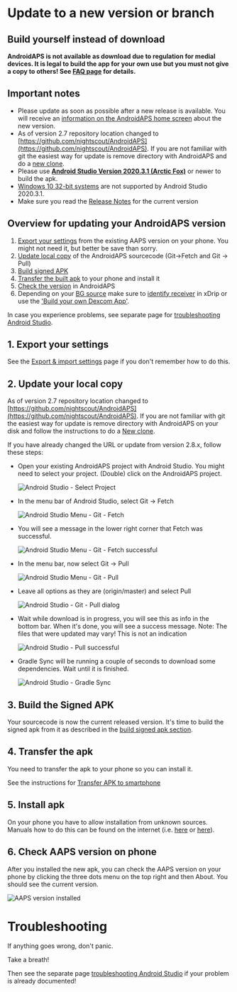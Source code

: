 # Update to a new version or branch

## Build yourself instead of download

**AndroidAPS is not available as download due to regulation for medial devices. It is legal to build the app for your own use but you must not give a copy to others! See [FAQ page](../Getting-Started/FAQ.md) for details.**

## Important notes

* Please update as soon as possible after a new release is available. You will receive an [information on the AndroidAPS home screen](../Installing-AndroidAPS/Releasenotes.md#release-notes) about the new version.
* As of version 2.7 repository location changed to [https://github.com/nightscout/AndroidAPS](https://github.com/nightscout/AndroidAPS). If you are not familiar with git the easiest way for update is remove directory with AndroidAPS and do a [new clone](../Installing-AndroidAPS/Building-APK.md).
* Please use **[Android Studio Version 2020.3.1 (Arctic Fox)](https://developer.android.com/studio/)** or newer to build the apk.
* [Windows 10 32-bit systems](../Installing-AndroidAPS/troubleshooting_androidstudio.md#unable-to-start-daemon-process) are not supported by Android Studio 2020.3.1.
* Make sure you read the [Release Notes](../Installing-AndroidAPS/Releasenotes) for the current version

## Overview for updating your AndroidAPS version

1. [Export your settings](../Usage/ExportImportSettings.md#export-settings) from the existing AAPS version on your phone.
You might not need it, but better be save than sorry.
2. [Update local copy](../Installing-AndroidAPS/Update-to-new-version.md#update-your-local-copy) of the AndroidAPS sourcecode (Git->Fetch and Git -> Pull)
3. [Build signed APK](../Installing-AndroidAPS/Update-to-new-version.md#build-the-signed-apk)
4. [Transfer the built apk](../Installing-AndroidAPS/Building-APK.md#transfer-apk-to-smartphone) to your phone and install it
5. [Check the version](#check-aaps-version-on-phone) in AndroidAPS
6. Depending on your [BG source](../Configuration/BG-Source.md) make sure to [identify receiver](../Configuration/xdrip.md#identify-receiver) in xDrip or use the ['Build your own Dexcom App'](../Hardware/DexcomG6.md#if-using-g6-with-build-your-own-dexcom-app).

In case you experience problems, see separate page for [troubleshooting Android Studio](../Installing-AndroidAPS/troubleshooting_androidstudio).

## 1. Export your settings
See the [Export & import settings](../Usage/ExportImportSettings.md#export-settings) page if you don't remember how to do this.

## 2. Update your local copy

As of version 2.7 repository location changed to [https://github.com/nightscout/AndroidAPS](https://github.com/nightscout/AndroidAPS). If you are not familiar with git the easiest way for update is remove directory with AndroidAPS on your disk and follow the instructions to do a [New clone](../Installing-AndroidAPS/Building-APK.md).

If you have already changed the URL or update from version 2.8.x, follow these steps:

* Open your existing AndroidAPS project with Android Studio. You might need to select your project. (Double) click on the AndroidAPS project.

  ![Android Studio - Select Project](../images/update/01_ProjectSelection.png)

* In the menu bar of Android Studio, select Git -> Fetch

   ![Android Studio Menu - Git - Fetch](../images/update/02_GitFetch.png)

* You will see a message in the lower right corner that Fetch was successful.

   ![Android Studio Menu - Git - Fetch successful](../images/update/03_GitFetchSuccessful.png)

* In the menu bar, now select Git -> Pull

   ![Android Studio Menu - Git - Pull](../images/update/04_GitPull.png)  

* Leave all options as they are (origin/master) and select Pull

   ![Android Studio - Git - Pull dialog](../images/update/05_GitPullOptions.png)

* Wait while download is in progress, you will see this as info in the bottom bar. When it's done, you will see a success message.
Note: The files that were updated may vary! This is not an indication

   ![Android Studio - Pull successful](../images/update/06_GitPullSuccess.png)

* Gradle Sync will be running a couple of seconds to download some dependencies. Wait until it is finished.

  ![Android Studio - Gradle Sync](../images/studioSetup/40_BackgroundTasks.png)

## 3. Build the Signed APK

Your sourcecode is now the current released version. It's time to build the signed apk from it as described in the [build signed apk section](../Installing-AndroidAPS/Building-APK.md#generate-signed-apk).

## 4. Transfer the apk
You need to transfer the apk to your phone so you can install it.

See the instructions for [Transfer APK to smartphone](../Installing-AndroidAPS/Building-APK.md#transfer-apk-to-smartphone)


## 5. Install apk
On your phone you have to allow installation from unknown sources. Manuals how to do this can be found on the internet (i.e. [here](https://www.expressvpn.com/de/support/vpn-setup/enable-apk-installs-android/) or [here](https://www.androidcentral.com/unknown-sources)).


## 6. Check AAPS version on phone

After you installed the new apk, you can check the AAPS version on your phone by clicking the three dots menu on the top right and then About. You should see the current version.

![AAPS version installed](../images/Update_VersionCheck282.png)


# Troubleshooting

If anything goes wrong, don't panic.

Take a breath!

Then see the separate page [troubleshooting Android Studio](../Installing-AndroidAPS/troubleshooting_androidstudio) if your problem is already documented!
